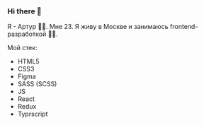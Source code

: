 ### Hi there 👋 
  Я - Артур 👱‍♂️. Мне 23. Я живу в Москве и занимаюсь frontend-разработкой 🧑‍💻.
  
  Мой стек:
  - HTML5
  - CSS3 
  - Figma
  - SASS (SCSS)
  - JS
  - React
  - Redux
  - Typrscript
 

<!--
